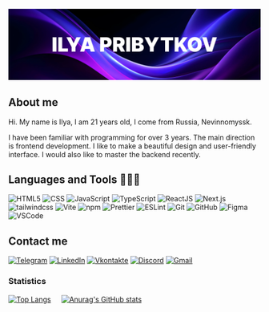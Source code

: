 [![Header](https://github.com/SashaNebo/SashaNebo/blob/main/assets/banner.webp)](https://nevinnomyssk.hh.ru/applicant/resumes/view?resume=5ce33da2ff0715c9dd0039ed1f4470626e3362)

## About me

Hi. My name is Ilya, I am 21 years old, I come from Russia, Nevinnomyssk.

I have been familiar with programming for over 3 years. The main direction is frontend development. I like to make a beautiful design and user-friendly interface. I would also like to master the backend recently.

## Languages and Tools 🔬🚀🔧

![HTML5](https://img.shields.io/badge/HTML-000002?style=for-the-badge&logo=HTML5)
![CSS](https://img.shields.io/badge/CSS-000002?style=for-the-badge&logo=CSS3&logoColor=214CE5)
![JavaScript](https://img.shields.io/badge/JavaScript-000002?style=for-the-badge&logo=JavaScript)
![TypeScript](https://img.shields.io/badge/TypeScript-000002?style=for-the-badge&logo=TypeScript)
![ReactJS](https://img.shields.io/badge/ReactJS-000002?style=for-the-badge&logo=React)
![Next.js](https://img.shields.io/badge/Next.js-000002?style=for-the-badge&logo=next.js)
![tailwindcss](https://img.shields.io/badge/tailwindcss-000002?style=for-the-badge&logo=tailwindcss)
![Vite](https://img.shields.io/badge/Vite-000002?style=for-the-badge)
![npm](https://img.shields.io/badge/npm-000002?style=for-the-badge&logo=npm)
![Prettier](https://img.shields.io/badge/Prettier-000002?style=for-the-badge&logo=Prettier)
![ESLint](https://img.shields.io/badge/ESLint-000002?style=for-the-badge&logo=ESLint&logoColor=4A2EC4)
![Git](https://img.shields.io/badge/Git-000002?style=for-the-badge&logo=Git)
![GitHub](https://img.shields.io/badge/GitHub-000002?style=for-the-badge&logo=GitHub)
![Figma](https://img.shields.io/badge/Figma-000002?style=for-the-badge&logo=Figma)
![VSCode](https://img.shields.io/badge/VSCode-000002?style=for-the-badge&logo=VSCode)

## Contact me

[![Telegram](https://img.shields.io/badge/Telegram-000002?style=for-the-badge&logo=Telegram)](https://t.me/ilya_pribytkov)
[![LinkedIn](https://img.shields.io/badge/LinkedIn-000002?style=for-the-badge&logo=LinkedIn&logoColor=0A66C2)](https://www.linkedin.com/)
[![Vkontakte](https://img.shields.io/badge/Vkontakte-000002?style=for-the-badge&logo=Vk&logoColor=0077FF)](https://vk.com/)
[![Discord](https://img.shields.io/badge/Discord-000002?style=for-the-badge&logo=Discord&logoColor=5869EB)](https://discordapp.com/users/776724771848585217/)
[![Gmail](https://img.shields.io/badge/Gmail-000002?style=for-the-badge&logo=Gmail&logoColor=EA4335)](https://mail.google.com/mail/u/0/?fs=1&to=ilyapribytkov2003we6dev@gmail.com&tf=cm)

### Statistics

[![Top Langs](https://github-readme-stats.vercel.app/api/top-langs/?username=SashaNebo&layout=donut&theme=highcontrast)](https://github.com/anuraghazra/github-readme-stats) ㅤ
[![Anurag's GitHub stats](https://github-readme-stats.vercel.app/api?username=SashaNebo&show_icons=true&theme=highcontrast)](https://github.com/anuraghazra/github-readme-stats)
